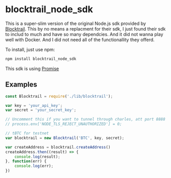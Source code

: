 # blocktrail_node_sdk
This is a super-slim version of the original Node.js sdk provided by [Blocktrail](https://github.com/blocktrail/blocktrail-sdk-nodejs). This by no means a replacment for their sdk, I just found their sdk to includ to much and have so many dependcies. And it did not wanna play well with Docker. And I did not need all of the functionallity they offerd.

To install, just use npm:

```bash
npm install blocktrail_node_sdk
```

This sdk is using [Promise](https://www.promisejs.org/)

Examples
--------

```javascript
const Blocktrail = require('./lib/blocktrail');

var key = 'your_api_key';
var secret = 'your_secret_key';

// Uncomment this if you want to tunnel through charles, att port 8888
// process.env['NODE_TLS_REJECT_UNAUTHORIZED'] = 0;

// tBTC for testnet
var blocktrail = new Blocktrail('BTC', key, secret);

var createAddress = blocktrail.createAddress()
createAddress.then((result) => {
    console.log(result);
}, function(err) {
    console.log(err);
})
```

